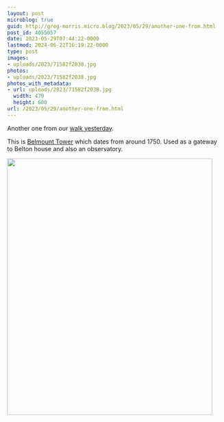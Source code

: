```yaml
---
layout: post
microblog: true
guid: http://greg-morris.micro.blog/2023/05/29/another-one-from.html
post_id: 4055057
date: 2023-05-29T07:44:22-0000
lastmod: 2024-06-22T16:19:22-0000
type: post
images:
- uploads/2023/71582f2038.jpg
photos:
- uploads/2023/71582f2038.jpg
photos_with_metadata:
- url: uploads/2023/71582f2038.jpg
  width: 479
  height: 600
url: /2023/05/29/another-one-from.html
---
```

Another one from our [walk yesterday](https://www.gr36.com/2023/05/28/a-long-walk.html).

This is [Belmount Tower](https://thefollyflaneuse.com/bellmount-tower-belton-hall-grantham-lincolnshire/) which dates from around 1750. Used as a gateway to Belton house and also an observatory.

<img src="uploads/2023/71582f2038.jpg" width="479" height="600" alt="">
